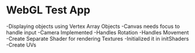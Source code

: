WebGL Test App
==============
-Displaying objects using Vertex Array Objects
-Canvas needs focus to handle input
-Camera Implemented
	-Handles Rotation
	-Handles Movement
-Create Separate Shader for rendering Textures
	-Initialized it in initShaders
	-Create UVs
